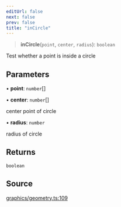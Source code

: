 ```yaml
---
editUrl: false
next: false
prev: false
title: "inCircle"
---
```


> **inCircle**(`point`, `center`, `radius`): `boolean`

Test whether a point is inside a circle

## Parameters

• **point**: `number`[]

• **center**: `number`[]

center point of circle

• **radius**: `number`

radius of circle

## Returns

`boolean`

## Source

[graphics/geometry.ts:109](https://github.com/dgmjs/dgmjs/blob/main/packages/core/src/graphics/geometry.ts#L109)
